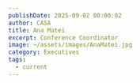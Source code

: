 ```yaml
---
publishDate: 2025-09-02 00:00:02
author: CASA
title: Ana Matei
excerpt: Conference Coordinator
image: ~/assets/images/AnaMatei.jpg
category: Executives
tags:
  - current
---
```

